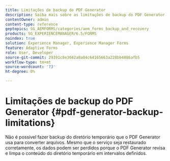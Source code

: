 ```yaml
---
title: Limitações de backup do PDF Generator
description: Saiba mais sobre as limitações de backup do PDF Generator. Não é possível fazer backup do diretório temporário que o PDF Generator usa, pois ele limpa o conteúdo em intervalos definidos.
contentOwner: admin
content-type: reference
geptopics: SG_AEMFORMS/categories/aem_forms_backup_and_recovery
products: SG_EXPERIENCEMANAGER/6.5/FORMS
noindex: true
solution: Experience Manager, Experience Manager Forms
feature: Adaptive Forms
role: User, Developer
source-git-commit: 29391c8e3042a8a04c64165663a228bb4886afb5
workflow-type: tm+mt
source-wordcount: '73'
ht-degree: 0%

---
```


# Limitações de backup do PDF Generator {#pdf-generator-backup-limitations}

Não é possível fazer backup do diretório temporário que o PDF Generator usa para converter arquivos. Mesmo que o serviço seja restaurado corretamente, os dados podem ser perdidos porque o PDF Generator revisa e limpa o conteúdo do diretório temporário em intervalos definidos.
